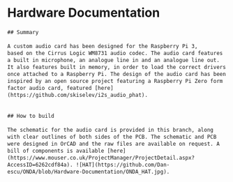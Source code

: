 # Hardware Documentation
	
	## Summary
	
	A custom audio card has been designed for the Raspberry Pi 3, 
	based on the Cirrus Logic WM8731 audio codec. The audio card features a built in microphone, an analogue line in and an analogue line out. It also features built in memory, in order to load the correct drivers once attached to a Raspberry Pi. The design of the audio card has been inspired by an open source project featuring a Raspberry Pi Zero form factor audio card, featured [here](https://github.com/skiselev/i2s_audio_phat).
	
	
	## How to build
	
	The schematic for the audio card is provided in this branch, along with clear outlines of both sides of the PCB. The schematic and PCB were designed in OrCAD and the raw files are available on request. A bill of components is available [here](https://www.mouser.co.uk/ProjectManager/ProjectDetail.aspx?AccessID=6262cdf84a). ![HAT](https://github.com/Dan-escu/ONDA/blob/Hardware-Documentation/ONDA_HAT.jpg).
